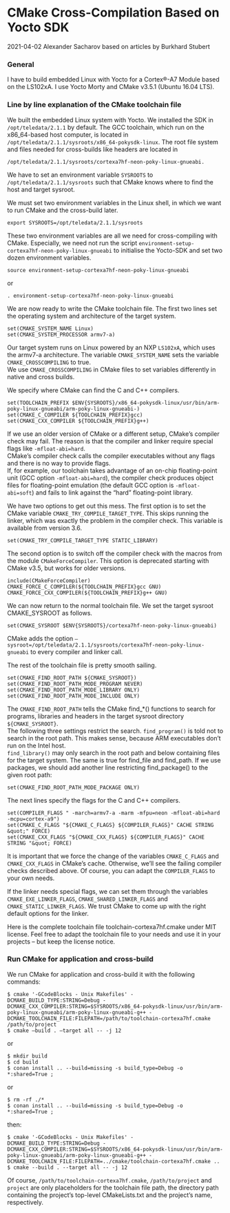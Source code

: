 
CMake Cross-Compilation Based on Yocto SDK
==========================================

2021-04-02 Alexander Sacharov based on articles by Burkhard Stubert

### General

I have to build embedded Linux with Yocto for a Cortex®-A7 Module based on the LS102xA.
I use Yocto Morty and CMake v3.5.1 (Ubuntu 16.04 LTS).

### Line by line explanation of the CMake toolchain file

We built the embedded Linux system with Yocto. We installed the SDK in `/opt/teledata/2.1.1` by default.
The GCC toolchain, which run on the x86_64-based host computer, is located in `/opt/teledata/2.1.1/sysroots/x86_64-pokysdk-linux`.
The root file system and files needed for cross-builds like headers are located in

`/opt/teledata/2.1.1/sysroots/cortexa7hf-neon-poky-linux-gnueabi.`

We have to set an environment variable `SYSROOTS` to `/opt/teledata/2.1.1/sysroots` such that CMake knows where to find the host and target sysroot.

We must set two environment variables in the Linux shell, in which we want to run CMake and the cross-build later.

```shell
export SYSROOTS=/opt/teledata/2.1.1/sysroots
```

These two environment variables are all we need for cross-compiling with CMake. Especially, we need not run the script `environment-setup-cortexa7hf-neon-poky-linux-gnueabi` to initialise the Yocto-SDK and set two dozen environment variables.

```shell
source environment-setup-cortexa7hf-neon-poky-linux-gnueabi 
```

or

```shell
. environment-setup-cortexa7hf-neon-poky-linux-gnueabi 
```

We are now ready to write the CMake toolchain file. The first two lines set the operating system and architecture of the target system.

```shell
set(CMAKE_SYSTEM_NAME Linux)
set(CMAKE_SYSTEM_PROCESSOR armv7-a)
```

Our target system runs on Linux powered by an NXP `LS102xA`, which uses the armv7-a architecture. The variable `CMAKE_SYSTEM_NAME` sets the variable `CMAKE_CROSSCOMPILING` to true.  
We use `CMAKE_CROSSCOMPILING` in CMake files to set variables differently in native and cross builds.

We specify where CMake can find the C and C++ compilers.

```shell
set(TOOLCHAIN_PREFIX $ENV{SYSROOTS}/x86_64-pokysdk-linux/usr/bin/arm-poky-linux-gnueabi/arm-poky-linux-gnueabi-)
set(CMAKE_C_COMPILER ${TOOLCHAIN_PREFIX}gcc)
set(CMAKE_CXX_COMPILER ${TOOLCHAIN_PREFIX}g++)
```

If we use an older version of CMake or a different setup, CMake’s compiler check may fail. The reason is that the compiler and linker require special flags like `-mfloat-abi=hard`.  
CMake’s compiler check calls the compiler executables without any flags and there is no way to provide flags.  
If, for example, our toolchain takes advantage of an on-chip floating-point unit (GCC option `-mfloat-abi=hard`), the compiler check produces object files for floating-point emulation  (the default GCC option is `-mfloat-abi=soft`) and fails to link against the “hard” floating-point library.

We have two options to get out this mess. The first option is to set the CMake variable `CMAKE_TRY_COMPILE_TARGET_TYPE`. This skips running the linker, which was exactly the problem in the compiler check. This variable is available from version 3.6.

```shell
set(CMAKE_TRY_COMPILE_TARGET_TYPE STATIC_LIBRARY)
```

The second option is to switch off the compiler check with the macros from the module `CMakeForceCompiler`. This option is deprecated starting with CMake v3.5, but works for older versions.

```shell
include(CMakeForceCompiler)
CMAKE_FORCE_C_COMPILER(${TOOLCHAIN_PREFIX}gcc GNU)
CMAKE_FORCE_CXX_COMPILER(${TOOLCHAIN_PREFIX}g++ GNU)
```

We can now return to the normal toolchain file. We set the target sysroot CMAKE_SYSROOT as follows.

```shell
set(CMAKE_SYSROOT $ENV{SYSROOTS}/cortexa7hf-neon-poky-linux-gnueabi)
```

CMake adds the option `–sysroot=/opt/teledata/2.1.1/sysroots/cortexa7hf-neon-poky-linux-gnueabi` to every compiler and linker call.

The rest of the toolchain file is pretty smooth sailing.

```shell script
set(CMAKE_FIND_ROOT_PATH ${CMAKE_SYSROOT})
set(CMAKE_FIND_ROOT_PATH_MODE_PROGRAM NEVER)
set(CMAKE_FIND_ROOT_PATH_MODE_LIBRARY ONLY)
set(CMAKE_FIND_ROOT_PATH_MODE_INCLUDE ONLY)
```

The `CMAKE_FIND_ROOT_PATH` tells the CMake find_*() functions to search for programs, libraries and headers in the target sysroot directory `${CMAKE_SYSROOT}`.  
The following three settings restrict the search. `find_program()` is told not to search in the root path. This makes sense, because ARM executables don’t run on the Intel host.  
`find_library()` may only search in the root path and below containing files for the target system. The same is true for find_file and find_path. If we use packages, we should add another line restricting find_package() to the given root path:

```shell script
set(CMAKE_FIND_ROOT_PATH_MODE_PACKAGE ONLY)
```

The next lines specify the flags for the C and C++ compilers.

```shell script
set(COMPILER_FLAGS " -march=armv7-a -marm -mfpu=neon -mfloat-abi=hard -mcpu=cortex-a9")
set(CMAKE_C_FLAGS "${CMAKE_C_FLAGS} ${COMPILER_FLAGS}" CACHE STRING &quot;" FORCE)
set(CMAKE_CXX_FLAGS "${CMAKE_CXX_FLAGS} ${COMPILER_FLAGS}" CACHE STRING "&quot; FORCE)
```

It is important that we force the change of the variables `CMAKE_C_FLAGS` and `CMAKE_CXX_FLAGS` in CMake’s cache. Otherwise, we’ll see the failing compiler checks described above. Of course, you can adapt the `COMPILER_FLAGS` to your own needs.

If the linker needs special flags, we can set them through the variables `CMAKE_EXE_LINKER_FLAGS`, `CMAKE_SHARED_LINKER_FLAGS` and `CMAKE_STATIC_LINKER_FLAGS`. We trust CMake to come up with the right default options for the linker.

Here is the complete toolchain file toolchain-cortexa7hf.cmake under MIT license. Feel free to adapt the toolchain file to your needs and use it in your projects – but keep the license notice.

### Run CMake for application and cross-build

We run CMake for application and cross-build it with the following commands:

```shell script
$ cmake '-GCodeBlocks - Unix Makefiles' -DCMAKE_BUILD_TYPE:STRING=Debug -DCMAKE_CXX_COMPILER:STRING=$SYSROOTS/x86_64-pokysdk-linux/usr/bin/arm-poky-linux-gnueabi/arm-poky-linux-gnueabi-g++ -DCMAKE_TOOLCHAIN_FILE:FILEPATH=/path/to/toolchain-cortexa7hf.cmake /path/to/project
$ cmake –build . –target all -- -j 12
```
or

```shell script
$ mkdir build
$ cd build
$ conan install .. --build=missing -s build_type=Debug -o *:shared=True ;
```
or

```shell script
$ rm -rf ./* 
$ conan install .. --build=missing -s build_type=Debug -o *:shared=True ;
```
then:

```shell script
$ cmake '-GCodeBlocks - Unix Makefiles' -DCMAKE_BUILD_TYPE:STRING=Debug -DCMAKE_CXX_COMPILER:STRING=$SYSROOTS/x86_64-pokysdk-linux/usr/bin/arm-poky-linux-gnueabi/arm-poky-linux-gnueabi-g++ -DCMAKE_TOOLCHAIN_FILE:FILEPATH=../cmake/toolchain-cortexa7hf.cmake ..
$ cmake --build . --target all -- -j 12
```

Of course, `/path/to/toolchain-cortexa7hf.cmake`, `/path/to/project` and `project` are only placeholders for the toolchain file path, the directory path containing the project’s top-level CMakeLists.txt and the project’s name, respectively.